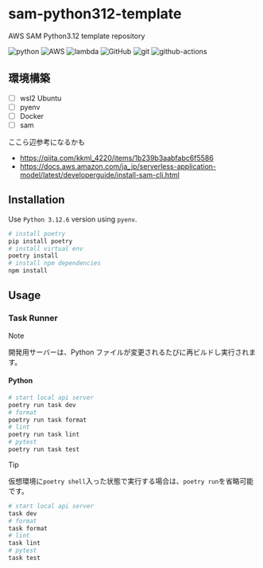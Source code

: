 # sam-python312-template

AWS SAM Python3.12 template repository

![python](https://img.shields.io/badge/-Python-F2C63C.svg?logo=python&style=for-the-badge) ![AWS](https://img.shields.io/badge/Amazon_AWS-232F3E?style=for-the-badge&logo=amazon-aws&logoColor=white) ![lambda](https://img.shields.io/badge/-AWS%20lambda-232F3E.svg?logo=aws-lambda&style=for-the-badge) ![GitHub](https://img.shields.io/badge/GitHub-100000?style=for-the-badge&logo=github&logoColor=white) ![git](https://img.shields.io/badge/GIT-E44C30?style=for-the-badge&logo=git&logoColor=white) ![github-actions](https://img.shields.io/badge/-githubactions-FFFFFF.svg?logo=github-actions&style=for-the-badge)

## 環境構築

- [ ] wsl2 Ubuntu
- [ ] pyenv
- [ ] Docker
- [ ] sam

ここら辺参考になるかも

- <https://qiita.com/kkml_4220/items/1b239b3aabfabc6f5586>
- <https://docs.aws.amazon.com/ja_jp/serverless-application-model/latest/developerguide/install-sam-cli.html>

## Installation

Use `Python 3.12.6` version using `pyenv`.

```bash
# install poetry
pip install poetry
# install virtual env
poetry install
# install npm dependencies
npm install
```

## Usage

### Task Runner

> [!NOTE]
> 開発用サーバーは、Python ファイルが変更されるたびに再ビルドし実行されます。

#### Python

```bash
# start local api server
poetry run task dev
# format
poetry run task format
# lint
poetry run task lint
# pytest
poetry run task test
```

> [!TIP]
> 仮想環境に`poetry shell`入った状態で実行する場合は、`poetry run`を省略可能です。

```bash
# start local api server
task dev
# format
task format
# lint
task lint
# pytest
task test
```
